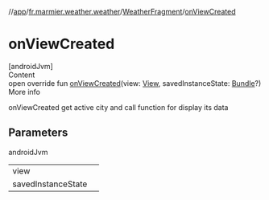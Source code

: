 //[app](../../../index.md)/[fr.marmier.weather.weather](../index.md)/[WeatherFragment](index.md)/[onViewCreated](on-view-created.md)



# onViewCreated  
[androidJvm]  
Content  
open override fun [onViewCreated](on-view-created.md)(view: [View](https://developer.android.com/reference/kotlin/android/view/View.html), savedInstanceState: [Bundle](https://developer.android.com/reference/kotlin/android/os/Bundle.html)?)  
More info  


onViewCreated get active city and call function for display its data



## Parameters  
  
androidJvm  
  
| | |
|---|---|
| <a name="fr.marmier.weather.weather/WeatherFragment/onViewCreated/#android.view.View#android.os.Bundle?/PointingToDeclaration/"></a>view| <a name="fr.marmier.weather.weather/WeatherFragment/onViewCreated/#android.view.View#android.os.Bundle?/PointingToDeclaration/"></a>|
| <a name="fr.marmier.weather.weather/WeatherFragment/onViewCreated/#android.view.View#android.os.Bundle?/PointingToDeclaration/"></a>savedInstanceState| <a name="fr.marmier.weather.weather/WeatherFragment/onViewCreated/#android.view.View#android.os.Bundle?/PointingToDeclaration/"></a>|
  
  



